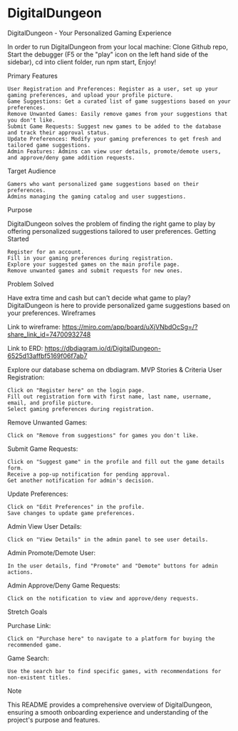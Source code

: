 # DigitalDungeon
DigitalDungeon - Your Personalized Gaming Experience

In order to run DigitalDungeon from your local machine:
Clone Github repo,
Start the debugger (F5 or the "play" icon on the left hand side of the sidebar),
cd into client folder,
run npm start,
Enjoy!

Primary Features

    User Registration and Preferences: Register as a user, set up your gaming preferences, and upload your profile picture.
    Game Suggestions: Get a curated list of game suggestions based on your preferences.
    Remove Unwanted Games: Easily remove games from your suggestions that you don't like.
    Submit Game Requests: Suggest new games to be added to the database and track their approval status.
    Update Preferences: Modify your gaming preferences to get fresh and tailored game suggestions.
    Admin Features: Admins can view user details, promote/demote users, and approve/deny game addition requests.

Target Audience

    Gamers who want personalized game suggestions based on their preferences.
    Admins managing the gaming catalog and user suggestions.

Purpose

DigitalDungeon solves the problem of finding the right game to play by offering personalized suggestions tailored to user preferences.
Getting Started

    Register for an account.
    Fill in your gaming preferences during registration.
    Explore your suggested games on the main profile page.
    Remove unwanted games and submit requests for new ones.


Problem Solved

Have extra time and cash but can't decide what game to play? DigitalDungeon is here to provide personalized game suggestions based on your preferences.
Wireframes

Link to wireframe:
https://miro.com/app/board/uXjVNbdOcSg=/?share_link_id=74700932748

Link to ERD:
https://dbdiagram.io/d/DigitalDungeon-6525d13affbf5169f06f7ab7

Explore our database schema on dbdiagram.
MVP Stories & Criteria
User Registration:

    Click on "Register here" on the login page.
    Fill out registration form with first name, last name, username, email, and profile picture.
    Select gaming preferences during registration.

Remove Unwanted Games:

    Click on "Remove from suggestions" for games you don't like.

Submit Game Requests:

    Click on "Suggest game" in the profile and fill out the game details form.
    Receive a pop-up notification for pending approval.
    Get another notification for admin's decision.

Update Preferences:

    Click on "Edit Preferences" in the profile.
    Save changes to update game preferences.

Admin View User Details:

    Click on "View Details" in the admin panel to see user details.

Admin Promote/Demote User:

    In the user details, find "Promote" and "Demote" buttons for admin actions.

Admin Approve/Deny Game Requests:

    Click on the notification to view and approve/deny requests.

Stretch Goals

Purchase Link:

    Click on "Purchase here" to navigate to a platform for buying the recommended game.

Game Search:

    Use the search bar to find specific games, with recommendations for non-existent titles.

Note

This README provides a comprehensive overview of DigitalDungeon, ensuring a smooth onboarding experience and understanding of the project's purpose and features.
